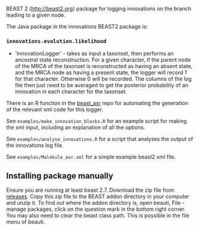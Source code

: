 
BEAST 2 (http://beast2.org) package for logging innovations on the branch leading to a given node.

The Java package in the innovations BEAST2 package is:

### `innovations.evolution.likelihood`
* 'InnovationLogger' - takes as input a taxonset, then performs an ancestral state reconstruction. For a given character, if the parent node of the MRCA of the taxonset is reconstructed as having an absent state, and the MRCA node as having a present state, the logger will record 1 for that character. Otherwise 0 will be recorded. The columns of the log file then just need to be averaged to get the posterior probability of an innovation in each character for the taxonset.

There is an R function in the [beast_asr](https://github.com/king-ben/beast_asr) repo for automating the generation of the relevant xml code for this logger.

See `examples/make_innovation_blocks.R` for an example script for making the xml input, including an explanation of all the options.

See `examples/analyse_innovations.R` for a script that analyses the output of the innovations log file.

See `examples/Malekula_asr.xml` for a simple example beast2 xml file.

Installing package manually
---------------------------
Ensure you are running at least beast 2.7.
Download the zip file from [releases](https://github.com/king-ben/innovations/releases). Copy this zip file to the BEAST addon directory in your computer and unzip it. To find out where the addon directory is, open beauti, File - manage packages, click on the question mark in the bottom right corner. You may also need to clear the beast class path. This is possible in the file menu of beauti.
